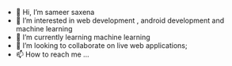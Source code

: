 - 👋 Hi, I’m sameer saxena
- 👀 I’m interested in  web development , android development and machine learning
- 🌱 I’m currently learning machine learning
- 💞️ I’m looking to collaborate on live web applications;
- 📫 How to reach me ...

<!---
samm106/samm106 is a ✨ special ✨ repository because its `README.md` (this file) appears on your GitHub profile.
You can click the Preview link to take a look at your changes.
--->
